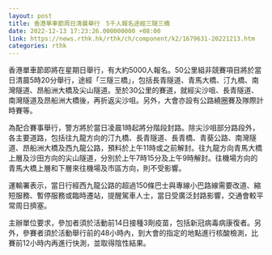 ```yaml
---
layout: post
title: 香港單車節周日清晨舉行　5千人報名途經三隧三橋
date: 2022-12-13 17:23:26.000000000 +08:00
link: https://news.rthk.hk/rthk/ch/component/k2/1679631-20221213.htm
categories: rthk
---
```


香港單車節即將在星期日舉行，有大約5000人報名。50公里組非競賽項目將於當日清晨5時20分舉行，途經「三隧三橋」，包括長青隧道、青馬大橋、汀九橋、南灣隧道、昂船洲大橋及尖山隧道。至於30公里的賽道，就經尖沙咀、長青隧道、南灣隧道及昂船洲大橋後，再折返尖沙咀。另外，大會亦設有公路繞圈賽及隊際計時賽等。

為配合賽事舉行，警方將於當日凌晨1時起將分階段封路。除尖沙咀部分路段外，各主要道路，包括往九龍方向的汀九橋、長青隧道、長青橋、青葵公路、南灣隧道、昂船洲大橋及西九龍公路，預料於上午11時或之前解封。往九龍方向青馬大橋上層及沙田方向的尖山隧道，分別於上午7時15分及上午9時解封。往機場方向的青馬大橋上層和下層來往機場及市區方向，則不受影響。

運輸署表示，當日行經西九龍公路的超過150條巴士與專線小巴路線需要改道、縮短服務、暫停服務或臨時遷站，提醒駕車人士，當日受廣泛封路影響，交通會較平常周日擠塞。

主辦單位要求，參加者須於活動前14日接種3劑疫苗，包括新冠病毒病康復者。另外，參賽者須於活動舉行前的48小時內，到大會的指定的地點進行核酸檢測，比賽前12小時内再進行快測，並取得陰性結果。
